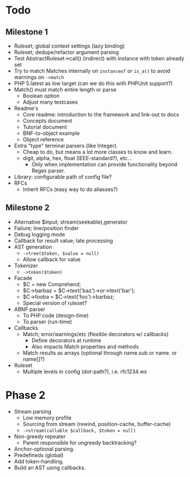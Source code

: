 # Todo
## Milestone 1
 -  Ruleset; global context settings (lazy binding)
 -  Ruleset; dedupe/refactor argument parsing
 -  Test AbstractRuleset->call() (indirect) with instance with token already set
 -  Try to match Matches internally on `instanceof` or `is_a()` to avoid warnings on `->match`
 -  PHP 5.latest as low target (can we do this with PHPUnit support?) 
 -  Match() must match entire length or parse
     -   Boolean option
     -   Adjust many testcases
 -	Readme's
      -  Core readme: introduction to the framework and link-out to docs
      -  Concepts document
      -  Tutorial document
      -  BNF-to-object example
      -  Object reference
 -  Extra "type" terminal parsers (like Integer).
    -   Cheap to do, but means a lot more classes to know and learn.
    -   digit, alpha, hex, float (IEEE-standard?), etc...
        -   Only when implementation can provide functionality beyond Regex parser.
 -  Library: configurable path of config file?
 -  RFCs
    -   Inherit RFCs (easy way to do aliasses?)
 
## Milestone 2
 -  Alternative $input; stream(seekable),generator
 -  Failure; line/position finder
 -	Debug logging mode
 -  Callback for result value; late processing
 -  AST generation
     -  `->tree($token, $value = null)`
     -  Allow callback for value
 -  Tokenizer
     -  `->token($token)`
 -	Facade
     -  $C = new Comprehend;
	 -  $C->barbaz = $C->text('baz')->or->text('bar');
	 -  $C->fooba = $C->text('foo')->barbaz;	
	 -  Special version of ruleset?
 -	ABNF parser
     -  To PHP code (design-time)
     -  To parser (run-time)
 -	Callbacks
	 -	Match; error/warnings/etc (flexible decorators w/ callbacks)
		 -	Define decorators at runtime
		 -	Also impacts Match properties and methods
	 -	Match results as arrays (optional through name.sub or name. or name[]?)
 -  Ruleset
     -  Multiple levels in config (dot-path?), i.e. rfc1234.ws

# Phase 2
 -  Stream parsing
     -  Low memory profile
     -  Sourcing from stream (rewind, position-cache, buffer-cache)
     -  `->stream(callable $callback, $token = null)`    
 -	Non-greedy repeater
	 -	Parent responsible for ungreedy backtracking?
 -	Anchor-optional parsing.
 -	Predefineds (global)
 -	Add token-handling.
 -	Build an AST using callbacks.
